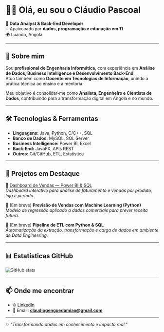 # 👋🏽 Olá, eu sou o Cláudio Pascoal  

🎯 **Data Analyst & Back-End Developer**  
💡 Apaixonado por **dados, programação e educação em TI**  
🌍 Luanda, Angola  

---

## 🚀 Sobre mim
Sou **profissional de Engenharia Informática**, com experiência em **Análise de Dados, Business Intelligence e Desenvolvimento Back-End**.  
Atuo também como **Docente em Tecnologias de Informação**, unindo a prática técnica ao ensino e à mentoria.  

Meu objetivo é consolidar-me como **Analista, Engenheiro e Cientista de Dados**, contribuindo para a transformação digital em Angola e no mundo.  

---

## 🛠️ Tecnologias & Ferramentas
- **Linguagens:** Java, Python, C/C++, SQL  
- **Banco de Dados:** MySQL, SQL Server  
- **Business Intelligence:** Power BI, Excel  
- **Back-End:** JavaFX, APIs REST  
- **Outros:** Git/GitHub, ETL, Estatística  

---

## 📂 Projetos em Destaque
🔹 [Dashboard de Vendas — Power BI & SQL](#)  
*Dashboard interativo para análise de faturamento e vendas por produto, loja e período.*  

🔹 (Em breve) **Previsão de Vendas com Machine Learning (Python)**  
*Modelo de regressão aplicado a dados comerciais para prever receita futura.*  

🔹 (Em breve) **Pipeline de ETL com Python & SQL**  
*Automatização da extração, transformação e carga de dados em ambiente de Data Engineering.*  

---

## 📊 Estatísticas GitHub
![GitHub stats](https://github-readme-stats.vercel.app/api?username=ClaudioPascoal&show_icons=true&theme=tokyonight)  

---

## 📫 Onde me encontrar
- 🌐 [LinkedIn](https://www.linkedin.com/in/cláudio-damião)  
- 📧 Email: **claudiogenguedamiao@gmail.com**  

---
✨ *“Transformando dados em conhecimento e impacto real.”*  
